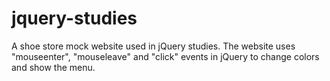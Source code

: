 # jquery-studies
A shoe store mock website used in jQuery studies.
The website uses "mouseenter", "mouseleave" and "click" events in jQuery to change colors and show the menu.

